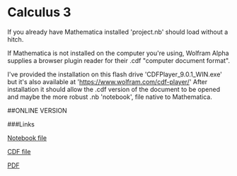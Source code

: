 Calculus 3
========
If you already have Mathematica installed 'project.nb' should load without a hitch.

If Mathematica is not installed on the computer you're using, Wolfram Alpha supplies a browser plugin reader for their .cdf "computer document format".

I've provided the installation on this flash drive 'CDFPlayer_9.0.1_WIN.exe' but it's also available at 
'https://www.wolfram.com/cdf-player/'
After installation it should allow the .cdf version of the document to be opened and maybe the more robust .nb 'notebook', file native to Mathematica.

##ONLINE VERSION

###Links

[Notebook file](https://www.dropbox.com/s/2t46zlwbpprnenp/project.nb)

[CDF file](https://www.dropbox.com/s/f35a9vobfokels5/project.cdf)

[PDF](https://www.dropbox.com/s/fc4f419vgfgnqmr/project.pdf)
